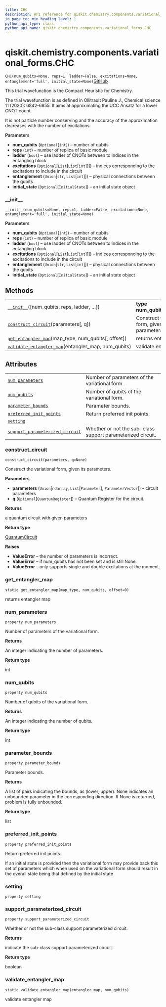 ```yaml
---
title: CHC
description: API reference for qiskit.chemistry.components.variational_forms.CHC
in_page_toc_min_heading_level: 1
python_api_type: class
python_api_name: qiskit.chemistry.components.variational_forms.CHC
---
```


<span id="qiskit-chemistry-components-variational-forms-chc" />

# qiskit.chemistry.components.variational\_forms.CHC

<span id="qiskit.chemistry.components.variational_forms.CHC" />

`CHC(num_qubits=None, reps=1, ladder=False, excitations=None, entanglement='full', initial_state=None)`[GitHub](https://github.com/qiskit-community/qiskit-aqua/tree/stable/0.8/qiskit/chemistry/components/variational_forms/chc.py "view source code")

This trial wavefunction is the Compact Heuristic for Chemistry.

The trial wavefunction is as defined in Ollitrault Pauline J., Chemical science 11 (2020): 6842-6855. It aims at approximating the UCC Ansatz for a lower CNOT count.

<Admonition title="Note" type="note">
  It is not particle number conserving and the accuracy of the approximation decreases with the number of excitations.
</Admonition>

**Parameters**

*   **num\_qubits** (`Optional`\[`int`]) – number of qubits
*   **reps** (`int`) – number of replica of basic module
*   **ladder** (`bool`) – use ladder of CNOTs between to indices in the entangling block
*   **excitations** (`Optional`\[`List`\[`List`\[`int`]]]) – indices corresponding to the excitations to include in the circuit
*   **entanglement** (`Union`\[`str`, `List`\[`int`]]) – physical connections between the qubits
*   **initial\_state** (`Optional`\[`InitialState`]) – an initial state object

### \_\_init\_\_

<span id="qiskit.chemistry.components.variational_forms.CHC.__init__" />

`__init__(num_qubits=None, reps=1, ladder=False, excitations=None, entanglement='full', initial_state=None)`

**Parameters**

*   **num\_qubits** (`Optional`\[`int`]) – number of qubits
*   **reps** (`int`) – number of replica of basic module
*   **ladder** (`bool`) – use ladder of CNOTs between to indices in the entangling block
*   **excitations** (`Optional`\[`List`\[`List`\[`int`]]]) – indices corresponding to the excitations to include in the circuit
*   **entanglement** (`Union`\[`str`, `List`\[`int`]]) – physical connections between the qubits
*   **initial\_state** (`Optional`\[`InitialState`]) – an initial state object

## Methods

|                                                                                                                                                                                                               |                                                       |
| ------------------------------------------------------------------------------------------------------------------------------------------------------------------------------------------------------------- | ----------------------------------------------------- |
| [`__init__`](#qiskit.chemistry.components.variational_forms.CHC.__init__ "qiskit.chemistry.components.variational_forms.CHC.__init__")(\[num\_qubits, reps, ladder, …])                                       | **type num\_qubits**`Optional`\[`int`]                |
| [`construct_circuit`](#qiskit.chemistry.components.variational_forms.CHC.construct_circuit "qiskit.chemistry.components.variational_forms.CHC.construct_circuit")(parameters\[, q])                           | Construct the variational form, given its parameters. |
| [`get_entangler_map`](#qiskit.chemistry.components.variational_forms.CHC.get_entangler_map "qiskit.chemistry.components.variational_forms.CHC.get_entangler_map")(map\_type, num\_qubits\[, offset])          | returns entangler map                                 |
| [`validate_entangler_map`](#qiskit.chemistry.components.variational_forms.CHC.validate_entangler_map "qiskit.chemistry.components.variational_forms.CHC.validate_entangler_map")(entangler\_map, num\_qubits) | validate entangler map                                |

## Attributes

|                                                                                                                                                                                                       |                                                             |
| ----------------------------------------------------------------------------------------------------------------------------------------------------------------------------------------------------- | ----------------------------------------------------------- |
| [`num_parameters`](#qiskit.chemistry.components.variational_forms.CHC.num_parameters "qiskit.chemistry.components.variational_forms.CHC.num_parameters")                                              | Number of parameters of the variational form.               |
| [`num_qubits`](#qiskit.chemistry.components.variational_forms.CHC.num_qubits "qiskit.chemistry.components.variational_forms.CHC.num_qubits")                                                          | Number of qubits of the variational form.                   |
| [`parameter_bounds`](#qiskit.chemistry.components.variational_forms.CHC.parameter_bounds "qiskit.chemistry.components.variational_forms.CHC.parameter_bounds")                                        | Parameter bounds.                                           |
| [`preferred_init_points`](#qiskit.chemistry.components.variational_forms.CHC.preferred_init_points "qiskit.chemistry.components.variational_forms.CHC.preferred_init_points")                         | Return preferred init points.                               |
| [`setting`](#qiskit.chemistry.components.variational_forms.CHC.setting "qiskit.chemistry.components.variational_forms.CHC.setting")                                                                   |                                                             |
| [`support_parameterized_circuit`](#qiskit.chemistry.components.variational_forms.CHC.support_parameterized_circuit "qiskit.chemistry.components.variational_forms.CHC.support_parameterized_circuit") | Whether or not the sub-class support parameterized circuit. |

### construct\_circuit

<span id="qiskit.chemistry.components.variational_forms.CHC.construct_circuit" />

`construct_circuit(parameters, q=None)`

Construct the variational form, given its parameters.

**Parameters**

*   **parameters** (`Union`\[`ndarray`, `List`\[`Parameter`], `ParameterVector`]) – circuit parameters
*   **q** (`Optional`\[`QuantumRegister`]) – Quantum Register for the circuit.

**Returns**

a quantum circuit with given parameters

**Return type**

[QuantumCircuit](qiskit.circuit.QuantumCircuit "qiskit.circuit.QuantumCircuit")

**Raises**

*   **ValueError** – the number of parameters is incorrect.
*   **ValueError** – if num\_qubits has not been set and is still None
*   **ValueError** – only supports single and double excitations at the moment.

### get\_entangler\_map

<span id="qiskit.chemistry.components.variational_forms.CHC.get_entangler_map" />

`static get_entangler_map(map_type, num_qubits, offset=0)`

returns entangler map

### num\_parameters

<span id="qiskit.chemistry.components.variational_forms.CHC.num_parameters" />

`property num_parameters`

Number of parameters of the variational form.

**Returns**

An integer indicating the number of parameters.

**Return type**

int

### num\_qubits

<span id="qiskit.chemistry.components.variational_forms.CHC.num_qubits" />

`property num_qubits`

Number of qubits of the variational form.

**Returns**

An integer indicating the number of qubits.

**Return type**

int

### parameter\_bounds

<span id="qiskit.chemistry.components.variational_forms.CHC.parameter_bounds" />

`property parameter_bounds`

Parameter bounds.

**Returns**

A list of pairs indicating the bounds, as (lower, upper). None indicates an unbounded parameter in the corresponding direction. If None is returned, problem is fully unbounded.

**Return type**

list

### preferred\_init\_points

<span id="qiskit.chemistry.components.variational_forms.CHC.preferred_init_points" />

`property preferred_init_points`

Return preferred init points.

If an initial state is provided then the variational form may provide back this set of parameters which when used on the variational form should result in the overall state being that defined by the initial state

### setting

<span id="qiskit.chemistry.components.variational_forms.CHC.setting" />

`property setting`

### support\_parameterized\_circuit

<span id="qiskit.chemistry.components.variational_forms.CHC.support_parameterized_circuit" />

`property support_parameterized_circuit`

Whether or not the sub-class support parameterized circuit.

**Returns**

indicate the sub-class support parameterized circuit

**Return type**

boolean

### validate\_entangler\_map

<span id="qiskit.chemistry.components.variational_forms.CHC.validate_entangler_map" />

`static validate_entangler_map(entangler_map, num_qubits)`

validate entangler map

